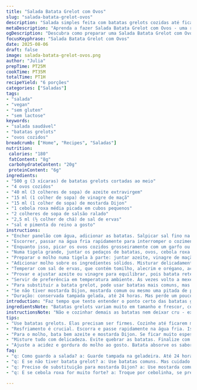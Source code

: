 ```yaml
---
title: "Salada Batata Grelot com Ovos"
slug: "salada-batata-grelot-ovos"
description: "Salada simples feita com batatas grelots cozidas até ficarem macias mas firmes, ovos duros levemente amassados, e um molho de azeite, vinagre de maçã e mostarda Dijon. Acrescenta cebola roxa no lugar da cebolinha para um sabor mais marcante, além de salsão ralado em vez do tradicional céleri em pedaços. A mistura traz textura interessante, cores vibrantes e um toque ácido equilibrado. Pode ser servida morna ou fria. Prática, nutritiva, e ideal para quem busca algo leve, sem glúten nem lactose. Leve ajustes na quantidade de azeite conforme o ponto da mistura, e escolha batatas firmes para evitar que se desmanchem."
metaDescription: "Aprenda a fazer Salada Batata Grelot com Ovos - uma receita leve e deliciosa com batatas, ovos e um molho equilibrado de azeite e mostarda."
ogDescription: "Descubra como preparar uma Salada Batata Grelot com Ovos - frescura e sabor em um prato nutritivo e prático para qualquer ocasião."
focusKeyphrase: "Salada Batata Grelot com Ovos"
date: 2025-08-06
draft: false
image: salada-batata-grelot-ovos.png
author: "Julia"
prepTime: PT25M
cookTime: PT35M
totalTime: PT1H
recipeYield: "6 porções"
categories: ["Saladas"]
tags:
- "salada"
- "vegan"
- "sem gluten"
- "sem lactose"
keywords:
- "salada saudável"
- "batatas grelots"
- "ovos cozidos"
breadcrumb: ["Home", "Recipes", "Saladas"]
nutrition: 
 calories: "180"
 fatContent: "8g"
 carbohydrateContent: "20g"
 proteinContent: "6g"
ingredients:
- "500 g (3 xícaras) de batatas grelots cortadas ao meio"
- "4 ovos cozidos"
- "40 ml (3 colheres de sopa) de azeite extravirgem"
- "15 ml (1 colher de sopa) de vinagre de maçã"
- "15 ml (1 colher de sopa) de mostarda Dijon"
- "1 cebola roxa média picada em cubos pequenos"
- "2 colheres de sopa de salsão ralado"
- "2,5 ml (½ colher de chá) de sal de ervas"
- "sal e pimenta do reino a gosto"
instructions:
- "Encher panelão com água, adicionar as batatas. Salpicar sal fino na água para ressaltar o sabor. Deixar ferver, atenção à fervura sugere que as casquinhas se soltem um pouco, é hora de testar com garfo. Cerca de 30 minutos para batatas firmes com interior macio, consultando textura de vez em quando com ponta da faca."
- "Escorrer, passar na água fria rapidamente para interromper o cozimento - importante para manter firmeza sem virar purê. Deixar esfriar no escorredor para secar o máximo possível."
- "Enquanto isso, picar os ovos cozidos grosseiramente com um garfo ou com pilão só para quebrar pedaços grandes, não virar pasta."
- "Numa tigela grande, juntar os pedaços de batatas, ovos, cebola roxa e o salsão ralado sutilmente; o ralado ajuda a incorporar melhor o sabor sem pedaços grandes demais."
- "Preparar o molho numa tigela à parte: juntar azeite, vinagre de maçã e mostarda Dijon - bater vigorosamente com um garfo para emulsificar. Se ficar muito espesso, pingar um pouco de água fria; o equilíbrio entre ácido e gordura deve estar na boca, meio picante com toque cremoso."
- "Adicionar molho sobre os ingredientes sólidos. Misturar delicadamente para que as batatas não quebrem, envolver tudo de forma que cada pedaço pegue toque do molho e dos pedaços da cebola com salsão."
- "Temperar com sal de ervas, que contém tomilho, alecrim e orégano, acrescente pimenta do reino moída na hora para realçar o aroma."
- "Provar e ajustar azeite ou vinagre para equilibrar, pois batata retém bastante sabor. Pode usar azeite extra para textura mais rica."
- "Servir de preferência em temperatura ambiente. Às vezes volto a mexer uma vez antes de levar à mesa para reativar sabores. Combina com carnes leves, peixes grelhados ou até um bom pão integral."
- "Para substituir a batata grelot, pode usar batatas mais comuns, mas cuidado para não cozinhar demais; batatas com mais amido viram purê rápido."
- "Se não tiver mostarda Dijon, mostarda comum ou mesmo uma pitada de páprica defumada dão bom toque. E para quem acha a cebola roxa muito forte, usar cebolinha verde fina. O importante é contraste."
- "Duração: conservada tampada gelada, até 24 horas. Mas perde um pouco da crocância da batata e do aroma da cebola."
introduction: "Faz tempo que tento entender o ponto certo das batatas grelots em saladas - não pode estar nem crua nem desmanchando. Percebi que o segredo está na fervura e resfriamento rápido, interrompendo cozimento. Para saladas com ovos, gosto de amassar os ovos grosseiramente, evitando virar purê; a textura faz toda diferença na boca. O toque ácido deve contrastar sem dominar, então troquei o vinagre branco por vinagre de maçã, mais suave, e substituí a cebolinha por cebola roxa para um sabor mais marcante, porém com moderação para não atropelar o prato. O salsão ralado entra como um coringa, aromatiza na medida certa sem pesar. Testar o tempero no final, ajustar azeite e vinagre, é prática que nunca abro mão."
ingredientsNote: "Batatas grelots variam muito em tamanho e frescor, cozimento guarda essa questão - melhor testar visual/tato que seguir tempo exato. A cebola roxa, bem picada, é mais penetrante que cebolinha. Salsão ralado traz frescor, mas não deixa textura dura. Sal de ervas é meu toque de mestre, traz aroma sem necessidade de ervas frescas, barateia e facilita preparo rápido. Quiçá usei mostarda Dijon pela acidez e textura, mas mustard à antiga com grãos amaciados fica excelente e dá um sabor rústico. Óleo de oliva deve ser extravirgem e fresco para aroma vibrante. Não economize na qualidade do azeite - influenciará diretamente o sabor do prato. Vinagre de maçã em substituição ao branco traz menos acidez agressiva, mais frutada."
instructionsNote: "Não e cozinhar demais as batatas nem deixar cru - experimente enfiar garfo, ele deve entrar fácil mas batata não pode esfarelar. O resfriamento imediato após cozimento ajuda a cortar cozimento residual. Amassar os ovos grosseiramente, mas não virar massa, evita textura monótona. Montar molho em separado com boa emulsão dá melhor cobertura uniforme. Misturar delicadamente previne batatas de despedaçar e prato virar pós-preparação. A harmonização dos temperos deve estar no equilíbrio entre salgado, ácido e untuoso - importante ajustar na prova, pois batata retém sabores. Servir em temperatura ambiente consegue melhor percepção dos sabores, e acesa bebida encorpada acompanha bem. Para um toque brasileiro, vale acrescentar um pouco de coentro fresco picado na hora, se gostar."
tips:
- "Use batatas grelots. Elas precisam ser firmes. Cozinhe até ficarem macias, mas não desmanchando. Experimente com um garfo. Regule o tempo de cozimento."
- "Resfriamento é crucial. Escorra e passe rapidamente na água fria. Isso para a cocção. Mantém a textura das batatas. Sem esse passo, pode virar purê."
- "Para o molho, bata bem azeite e mostarda Dijon. Se ficar muito espesso, adicione água fria. O resultado deve ser um molho cremoso e equilibrado em acidez."
- "Misture tudo com delicadeza. Evite quebrar as batatas. Finalize com sal de ervas e pimenta do reino moída na hora. Assim, realça o sabor."
- "Ajuste a acidez e gordura do molho ao gosto. Batata absorve os sabores. Se o gosto não estiver bom, adicione mais vinagre ou azeite."
faq:
- "q: Como guardo a salada? a: Guarde tampada na geladeira. Até 24 horas. Mas noto que perde textura. Batatas não ficam crocantes."
- "q: E se não tiver batata grelot? a: Use batatas comuns. Mas cuidado com o cozimento. Não deixe cozinhar demais, senão vira purê rapidinho."
- "q: Preciso de substituição para mostarda Dijon? a: Use mostarda comum. Se tiver páprica defumada, é uma boa opção. Dá um toque diferente."
- "q: E se cebola roxa for muito forte? a: Troque por cebolinha, se preferir. Para um toque mais suave. O essencial é ter contraste nos sabores."

---
```

